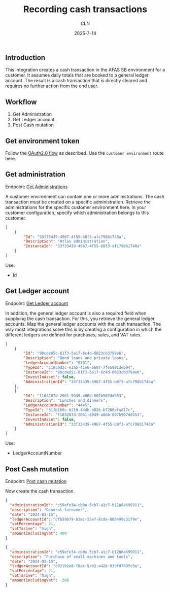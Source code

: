 ﻿---
title: Recording cash transactions
author: CLN
date: 2025-7-14
tags: Cash transactions, POS
---

## Introduction

This integration creates a cash transaction in the AFAS SB environment for a customer. It assumes daily totals that are booked to a general ledger account. The result is a cash transaction that is directly cleared and requires no further action from the end user.

## Workflow

1. Get Administration
2. Get Ledger account
3. Post Cash mutation

## Get environment token

Follow the [OAuth2.0 flow](./authentication) as described. Use the `customer environment` route here.

## Get administration

Endpoint: [Get Administrations](../../apidoc/sb/en/latest#get-/api/administration)

A customer environment can contain one or more administrations. The cash transaction must be created on a specific administration. Retrieve the administrations for the specific customer environment here. In your customer configuration, specify which administration belongs to this customer.

```json Result
[
    {
        "Id": "33f33439-4967-4f55-b8f3-afc798b1748a",
        "Description": "Atlas administration",
        "InstanceId": "33f33439-4967-4f55-b8f3-afc798b1748a"
    }
]
```

Use:

- Id

## Get Ledger account

Endpoint: [Get Ledger account](../../apidoc/sb/en/latest#get-/api/ledgeraccounts)

In addition, the general ledger account is also a required field when supplying the cash transaction. For this, you retrieve the general ledger accounts. Map the general ledger accounts with the cash transaction. The way most integrations solve this is by creating a configuration in which the different ledgers are defined for purchases, sales, and VAT rates.

```json Result
[
    {
        "Id": "9bcde85c-81f3-5a17-8c4d-0023cb3799e6",
        "Description": "Bond loans and private loans",
        "LedgerAccountNumber": "0701",
        "TypeId": "c18c0d2c-e3a5-41e6-b687-7fe59913eb94",
        "InstanceId": "9bcde85c-81f3-5a17-8c4d-0023cb3799e6",
        "InvestInAsset": false,
        "AdministrationId": "33f33439-4967-4f55-b8f3-afc798b1748a"
    },
    {
        "Id": "f103287d-2061-5049-a86b-007b907dd553", 
        "Description": "Lunches and dinners",
        "LedgerAccountNumber": "4445",
        "TypeId": "61fb169c-b210-44db-b02b-b7260efa817c",
        "InstanceId": "f103287d-2061-5049-a86b-007b907dd553",
        "InvestInAsset": false,
        "AdministrationId": "33f33439-4967-4f55-b8f3-afc798b1748a"
    }
]
```

Use:

- LedgerAccountNumber

## Post Cash mutation

Endpoint: [Post cash mutation](../../apidoc/sb/en/latest#post-/api/cashmutation)

Now create the cash transaction.

```json Example sales / revenue
{
  "administrationId": "c59efe34-cb0e-5cb7-a1c7-b1286a699911",
  "description": "General turnover",
  "date": "2024-03-15",
  "ledgerAccountId": "cfb59b79-b3ec-55ef-8cde-000499c3179e",
  "vatPercentage": 21,
  "vatTarive": "high",
  "amountIncludingVat": 400
}
```

```json Example purchase / expense
{
  "administrationId": "c59efe34-cb0e-5cb7-a1c7-b1286a699911",
  "description": "Purchase of small machines and tools",
  "date": "2024-03-15", 
  "ledgerAccountId": "c031b2e8-f8ac-5ab2-a428-93bf9789fc5e",
  "vatPercentage": 21,
  "vatTarive": "high",
  "amountIncludingVat": -200
}
```